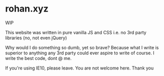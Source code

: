 # rohan.xyz

WIP

This website was written in pure vanilla JS and CSS i.e. no 3rd party libraries (no, not even jQuery)

Why would I do something so dumb, yet so brave?
Because what I write is superior to anything any 3rd party could ever aspire to write of course. I write the best code, dont @ me.

If you're using IE10, please leave. You are not welcome here. Thank you